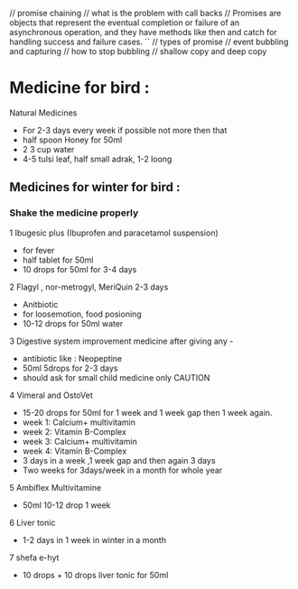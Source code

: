 
// promise chaining 
// what is the problem with call backs
//  Promises are objects that represent the eventual completion or failure of an asynchronous operation, and they have methods like then and catch for handling success and failure cases.
``
// types of promise 
// event bubbling and capturing 
// how to stop bubbling
// shallow copy and deep copy 



# Medicine for bird :

Natural Medicines
- For 2-3 days every week if possible not more then that
- half spoon Honey for 50ml
-  2 3 cup water 
- 4-5 tulsi leaf, half small adrak, 1-2 loong

## Medicines for winter for bird :
###  Shake the medicine properly

1 Ibugesic plus (Ibuprofen and paracetamol suspension) 
- for fever 
- half tablet for 50ml
- 10 drops for 50ml for 3-4 days 

2  Flagyl , nor-metrogyl, MeriQuin 2-3 days
- Anitbiotic 
- for loosemotion, food posioning 
- 10-12 drops for 50ml water 

3 Digestive system improvement medicine after giving any -
- antibiotic like : Neopeptine  
- 50ml 5drops for 2-3 days
- should ask for small child medicine only CAUTION 

4 Vimeral and OstoVet 
- 15-20 drops for 50ml for 1 week and 1 week gap then 1 week again.
- week 1: Calcium+ multivitamin
- week 2: Vitamin B-Complex
- week 3: Calcium+ multivitamin
- week 4: Vitamin B-Complex
- 3 days in a week ,1 week gap and then again 3 days
- Two weeks for 3days/week in a month for whole year

5 Ambiflex Multivitamine
- 50ml 10-12 drop 1 week

6 Liver tonic
- 1-2 days in 1 week in winter in a month

7 shefa e-hyt
- 10 drops  + 10 drops liver tonic for 50ml